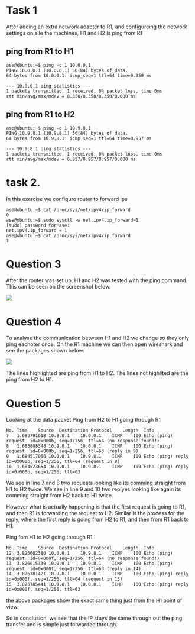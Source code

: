 
# Task 1 
After adding an extra network adabter to R1, and configureing the network settings on alle the machines, H1 and H2 is ping from R1 

## ping from R1 to H1
```shell
ase@ubuntu:~$ ping -c 1 10.0.0.1
PING 10.0.0.1 (10.0.0.1) 56(84) bytes of data.
64 bytes from 10.0.0.1: icmp_seq=1 ttl=64 time=0.350 ms

--- 10.0.0.1 ping statistics ---
1 packets transmitted, 1 received, 0% packet loss, time 0ms
rtt min/avg/max/mdev = 0.350/0.350/0.350/0.000 ms
```
## ping from R1 to H2
```
ase@ubuntu:~$ ping -c 1 10.9.8.1
PING 10.9.8.1 (10.9.8.1) 56(84) bytes of data.
64 bytes from 10.9.8.1: icmp_seq=1 ttl=64 time=0.957 ms

--- 10.9.8.1 ping statistics ---
1 packets transmitted, 1 received, 0% packet loss, time 0ms
rtt min/avg/max/mdev = 0.957/0.957/0.957/0.000 ms
```

# task 2. 

In this exercise we configure router to forward ips
```shell
ase@ubuntu:~$ cat /proc/sys/net/ipv4/ip_forward
0
ase@ubuntu:~$ sudo sysctl -w net.ipv4.ip_forward=1 
[sudo] password for ase: 
net.ipv4.ip_forward = 1
ase@ubuntu:~$ cat /proc/sys/net/ipv4/ip_forward
1
```


# Question 3

After the router was set up, H1 and H2 was tested with the ping command. This can be seen on the screenshot below.

![](../exercise9/martin/screenDumps/ex9_ping_h1_to_h2_thorugh_r1.jpg)

# Question 4

To analyse the communication between H1 and H2 we change so they only ping eachoter once. On the R1 machine we can then open wireshark and see the packages shown below: 

![](../exercise9/martin/screenDumps/ex9_ping_h1_to_h2_thorugh_r1_wiresharkCapture.jpg)

The lines highlighted are ping from H1 to H2. 
The lines not highlited are the ping from H2 to H1.

# Question 5

Looking at the data packet
Ping from H2 to H1 going through R1

```
No.	Time	Source	Destination	Protocol	Length	Info
7	1.683791618	10.9.8.1	10.0.0.1	ICMP	100	Echo (ping) request  id=0x000b, seq=1/256, ttl=64 (no response found!)
8	1.683808348	10.9.8.1	10.0.0.1	ICMP	100	Echo (ping) request  id=0x000b, seq=1/256, ttl=63 (reply in 9)
9	1.684517066	10.0.0.1	10.9.8.1	ICMP	100	Echo (ping) reply    id=0x000b, seq=1/256, ttl=64 (request in 8)
10	1.684523654	10.0.0.1	10.9.8.1	ICMP	100	Echo (ping) reply    id=0x000b, seq=1/256, ttl=63
```


We see in line 7 and 8 two requests looking like its comming straight from H1 to H2 twice.
We see in line 9 and 10 two replyes looking like again its comming straight from H2 back to H1 twice.

However what is actually happening is that the first request is going to R1, and then R1 is forwarding the request to H2. 
Similar is the process for the reply, where the first reply is going from H2 to R1, and then from R1
back to H1. 

Ping fom H1 to H2 going through R1

```
No.	Time	Source	Destination	Protocol	Length	Info
12	3.826602380	10.0.0.1	10.9.8.1	ICMP	100	Echo (ping) request  id=0x000f, seq=1/256, ttl=64 (no response found!)
13	3.826615339	10.0.0.1	10.9.8.1	ICMP	100	Echo (ping) request  id=0x000f, seq=1/256, ttl=63 (reply in 14)
14	3.826781421	10.9.8.1	10.0.0.1	ICMP	100	Echo (ping) reply    id=0x000f, seq=1/256, ttl=64 (request in 13)
15	3.826785441	10.9.8.1	10.0.0.1	ICMP	100	Echo (ping) reply    id=0x000f, seq=1/256, ttl=63

```

the above packages show the exact same thing just from the H1 point of view. 

So in conclusion, we see that the IP stays the same through out the ping transfer and is simple just forwarded through. 